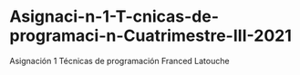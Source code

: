 # Asignaci-n-1-T-cnicas-de-programaci-n-Cuatrimestre-III-2021
Asignación 1 Técnicas de programación Franced Latouche
